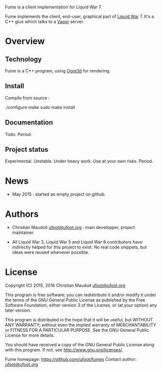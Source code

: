 Fume is a client implementation for Liquid War 7.

Fume implements the client, end-user, graphical part of
[Liquid War](http://www.ufoot.org/liquidwar) 7.
It's a C++ glue which talks to a
[Vapor](https://github.com/ufoot/vapor) server.

Overview
========

Technology
----------

Fume is a C++ program, using [Ogre3d](http://www.ogre3d.org/) for rendering.

Install
-------

Compile from source :

 ./configure
 make
 sudo make install

Documentation
-------------

Todo. Period.

Project status
--------------

Experimental. Unstable. Under heavy work. Use at your own risks. Period.

News
====

* May 2015 : started an empty project on github.

Authors
=======

* Christian Mauduit <ufoot@ufoot.org> : main developper, project
  maintainer.

* All Liquid War 3, Liquid War 5 and Liquid War 6 contributors have
  indirectly helped for this project to exist. No real code snippets,
  but ideas were reused whenever possible.

License
=======

Copyright (C)  2015, 2016  Christian Mauduit <ufoot@ufoot.org>

This program is free software; you can redistribute it and/or modify
it under the terms of the GNU General Public License as published by
the Free Software Foundation, either version 3 of the License, or
(at your option) any later version.

This program is distributed in the hope that it will be useful,
but WITHOUT ANY WARRANTY; without even the implied warranty of
MERCHANTABILITY or FITNESS FOR A PARTICULAR PURPOSE.  See the
GNU General Public License for more details.

You should have received a copy of the GNU General Public License
along with this program.  If not, see <http://www.gnu.org/licenses/>.

Fume homepage:  https://github.com/ufoot/fumes
Contact author: ufoot@ufoot.org


